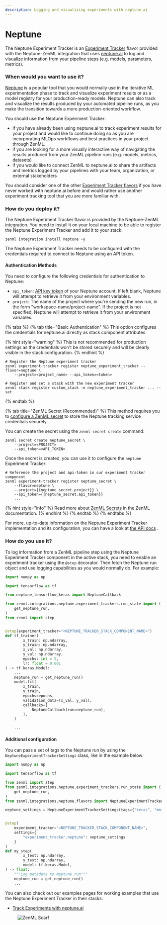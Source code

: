 ```yaml
---
description: Logging and visualizing experiments with neptune.ai
---
```


# Neptune

The Neptune Experiment Tracker is an [Experiment Tracker](experiment-trackers.md) flavor provided with the Neptune-ZenML
integration that uses [neptune.ai](https://neptune.ai/product/experiment-tracking) to log and visualize information from
your pipeline steps (e.g. models, parameters, metrics).

### When would you want to use it?

[Neptune](https://neptune.ai/product/experiment-tracking) is a popular tool that you would normally use in the iterative
ML experimentation phase to track and visualize experiment results or as a model registry for your production-ready
models. Neptune can also track and visualize the results produced by your automated pipeline runs, as you make the
transition towards a more production-oriented workflow.

You should use the Neptune Experiment Tracker:

* if you have already been using neptune.ai to track experiment results for your project and would like to continue
  doing so as you are incorporating MLOps workflows and best practices in your project through ZenML.
* if you are looking for a more visually interactive way of navigating the results produced from your ZenML pipeline
  runs (e.g. models, metrics, datasets)
* if you would like to connect ZenML to neptune.ai to share the artifacts and metrics logged by your pipelines with your
  team, organization, or external stakeholders

You should consider one of the other [Experiment Tracker flavors](experiment-trackers.md#experiment-tracker-flavors) if
you have never worked with neptune.ai before and would rather use another experiment tracking tool that you are more
familiar with.

### How do you deploy it?

The Neptune Experiment Tracker flavor is provided by the Neptune-ZenML integration. You need to install it on your local
machine to be able to register the Neptune Experiment Tracker and add it to your stack:

```shell
zenml integration install neptune -y
```

The Neptune Experiment Tracker needs to be configured with the credentials required to connect to Neptune using an API
token.

#### Authentication Methods

You need to configure the following credentials for authentication to Neptune:

* `api_token`: [API key token](https://docs.neptune.ai/setup/setting\_api\_token) of your Neptune account. If left
  blank, Neptune will attempt to retrieve it from your environment variables.
* `project`: The name of the project where you're sending the new run, in the form "workspace-name/project-name". If the
  project is not specified, Neptune will attempt to retrieve it from your environment variables.

{% tabs %}
{% tab title="Basic Authentication" %}
This option configures the credentials for neptune.ai directly as stack component attributes.

{% hint style="warning" %}
This is not recommended for production settings as the credentials won't be stored securely and will be clearly visible
in the stack configuration.
{% endhint %}

```shell
# Register the Neptune experiment tracker
zenml experiment-tracker register neptune_experiment_tracker --flavor=neptune \ 
    --project=<project_name> --api_token=<token>

# Register and set a stack with the new experiment tracker
zenml stack register custom_stack -e neptune_experiment_tracker ... --set
```

{% endtab %}

{% tab title="ZenML Secret (Recommended)" %}
This method requires you
to [configure a ZenML secret](/docs/book/platform-guide/set-up-your-mlops-platform/use-the-secret-store/use-the-secret-store.md) to
store the Neptune tracking service credentials securely.

You can create the secret using the `zenml secret create` command:

```shell
zenml secret create neptune_secret \
    --project=<PROJECT>
    --api_token=<API_TOKEN>
```

Once the secret is created, you can use it to configure the `neptune` Experiment Tracker:

```shell
# Reference the project and api-token in our experiment tracker component
zenml experiment-tracker register neptune_secret \
    --flavor=neptune \
    --project={{neptune_secret.project}} \
    --api_token={{neptune_secret.api_token}}
    ...
```

{% hint style="info" %}
Read more about [ZenML Secrets](/docs/book/platform-guide/set-up-your-mlops-platform/use-the-secret-store/use-the-secret-store.md) in
the ZenML documentation.
{% endhint %}
{% endtab %}
{% endtabs %}

For more, up-to-date information on the Neptune Experiment Tracker implementation and its configuration, you can have a
look
at [the API docs](https://sdkdocs.zenml.io/latest/integration\_code\_docs/integrations-neptune/#zenml.integrations.neptune.experiment\_trackers.neptune\_experiment\_tracker)
.

### How do you use it?

To log information from a ZenML pipeline step using the Neptune Experiment Tracker component in the active stack, you
need to enable an experiment tracker using the `@step` decorator. Then fetch the Neptune run object and use logging
capabilities as you would normally do. For example:

```python
import numpy as np

import tensorflow as tf

from neptune_tensorflow_keras import NeptuneCallback

from zenml.integrations.neptune.experiment_trackers.run_state import (
    get_neptune_run,
)
from zenml import step


@step(experiment_tracker="<NEPTUNE_TRACKER_STACK_COMPONENT_NAME>")
def tf_trainer(
        x_train: np.ndarray,
        y_train: np.ndarray,
        x_val: np.ndarray,
        y_val: np.ndarray,
        epochs: int = 5,
        lr: float = 0.001
) -> tf.keras.Model:
    ...
    neptune_run = get_neptune_run()
    model.fit(
        x_train,
        y_train,
        epochs=epochs,
        validation_data=(x_val, y_val),
        callbacks=[
            NeptuneCallback(run=neptune_run),
        ],
    )

    ...
```

#### Additional configuration

You can pass a set of tags to the Neptune run by using the `NeptuneExperimentTrackerSettings` class, like in the example
below:

```python
import numpy as np

import tensorflow as tf

from zenml import step
from zenml.integrations.neptune.experiment_trackers.run_state import (
    get_neptune_run,
)
from zenml.integrations.neptune.flavors import NeptuneExperimentTrackerSettings

neptune_settings = NeptuneExperimentTrackerSettings(tags={"keras", "mnist"})


@step(
    experiment_tracker="<NEPTUNE_TRACKER_STACK_COMPONENT_NAME>",
    settings={
        "experiment_tracker.neptune": neptune_settings
    }
)
def my_step(
        x_test: np.ndarray,
        y_test: np.ndarray,
        model: tf.keras.Model,
) -> float:
    """Log metadata to Neptune run"""
    neptune_run = get_neptune_run()
    ...
```

You can also check out our examples pages for working examples that use the Neptune Experiment Tracker in their stacks:

* [Track Experiments with neptune.ai](https://github.com/zenml-io/zenml/tree/main/examples/neptune\_tracking)

<!-- For scarf -->
<figure><img alt="ZenML Scarf" referrerpolicy="no-referrer-when-downgrade" src="https://static.scarf.sh/a.png?x-pxid=f0b4f458-0a54-4fcd-aa95-d5ee424815bc" /></figure>
